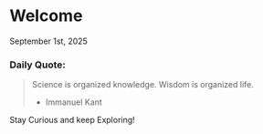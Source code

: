 # Welcome

September 1st, 2025

### Daily Quote:
> Science is organized knowledge. Wisdom is organized life.
> 	- Immanuel Kant

Stay Curious and keep Exploring!
